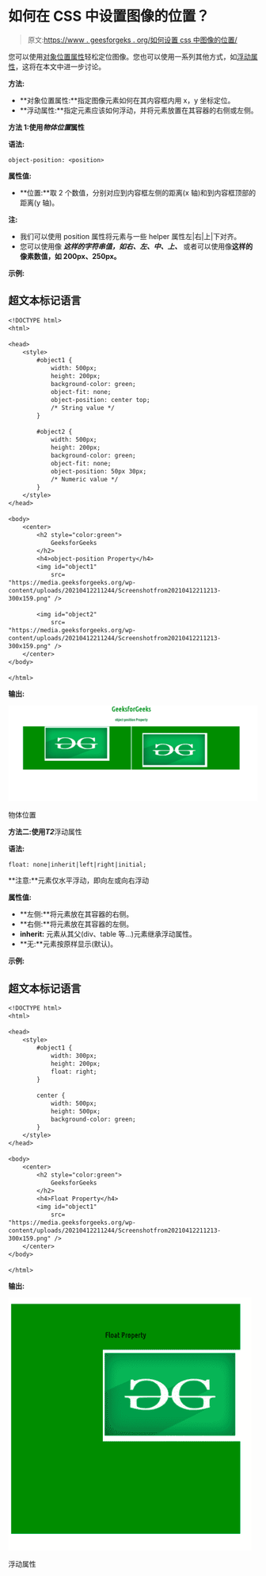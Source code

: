 # 如何在 CSS 中设置图像的位置？

> 原文:[https://www . geesforgeks . org/如何设置 css 中图像的位置/](https://www.geeksforgeeks.org/how-to-set-position-of-an-image-in-css/)

您可以使用[对象位置属性](https://www.geeksforgeeks.org/css-object-position-property/)轻松定位图像。您也可以使用一系列其他方式，如[浮动属性](https://www.geeksforgeeks.org/what-is-float-property-in-css/)，这将在本文中进一步讨论。

**方法:**

*   **对象位置属性:**指定图像元素如何在其内容框内用 x，y 坐标定位。
*   **浮动属性:**指定元素应该如何浮动，并将元素放置在其容器的右侧或左侧。

**方法 1:使用*物体位置*属性**

**语法:**

```
object-position: <position>
```

**属性值:**

*   **位置:**取 2 个数值，分别对应到内容框左侧的距离(x 轴)和到内容框顶部的距离(y 轴)。

**注:**

*   我们可以使用 position 属性将元素与一些 helper 属性左|右|上|下对齐。
*   您可以使用像 ***这样的字符串值，如右、左、中、上、*** 或者可以使用像**这样的像素数值，如 200px、250px。**

**示例:**

## 超文本标记语言

```
<!DOCTYPE html>
<html>

<head>
    <style>
        #object1 {
            width: 500px;
            height: 200px;
            background-color: green;
            object-fit: none;
            object-position: center top;
            /* String value */
        }

        #object2 {
            width: 500px;
            height: 200px;
            background-color: green;
            object-fit: none;
            object-position: 50px 30px;
            /* Numeric value */
        }
    </style>
</head>

<body>
    <center>
        <h2 style="color:green">
            GeeksforGeeks
        </h2>
        <h4>object-position Property</h4>
        <img id="object1"
            src=
"https://media.geeksforgeeks.org/wp-content/uploads/20210412211244/Screenshotfrom20210412211213-300x159.png" />

        <img id="object2"
            src=
"https://media.geeksforgeeks.org/wp-content/uploads/20210412211244/Screenshotfrom20210412211213-300x159.png" />
    </center>
</body>

</html>
```

**输出:**

![](img/cb0d93631767a49583d4e1a96b1cf99d.png)

物体位置

**方法二:使用*T2***浮动属性

**语法:**

```
float: none|inherit|left|right|initial;
```

**注意:**元素仅水平浮动，即向左或向右浮动

**属性值:**

*   **左侧:**将元素放在其容器的右侧。
*   **右侧:**将元素放在其容器的左侧。
*   **inherit:** 元素从其父(div、table 等…)元素继承浮动属性。
*   **无:**元素按原样显示(默认)。

**示例:**

## 超文本标记语言

```
<!DOCTYPE html>
<html>

<head>
    <style>
        #object1 {
            width: 300px;
            height: 200px;
            float: right;
        }

        center {
            width: 500px;
            height: 500px;
            background-color: green;
        }
    </style>
</head>

<body>
    <center>
        <h2 style="color:green">
            GeeksforGeeks
        </h2>
        <h4>Float Property</h4>
        <img id="object1"
            src=
"https://media.geeksforgeeks.org/wp-content/uploads/20210412211244/Screenshotfrom20210412211213-300x159.png" />
    </center>
</body>

</html>
```

**输出:**

![](img/69d9c6269127287ba8c47a3dac07e407.png)

浮动属性
